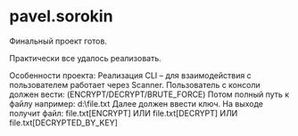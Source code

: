 # pavel.sorokin
Финальный проект готов.

Практически все удалось реализовать.

Особенности проекта:
Реализация CLI – для взаимодействия с пользователем работает через Scanner.
Пользователь с консоли должен вести:
(ENCRYPT/DECRYPT/BRUTE_FORCE)
Потом полный путь к файлу например: d:\file.txt
Далее должен ввести ключ.
На выходе получит файл: file.txt[ENCRYPT]  ИЛИ  file.txt[DECRYPT]  ИЛИ file.txt[DECRYPTED_BY_KEY]  
